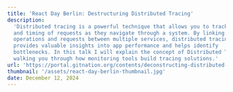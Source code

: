 ```yaml
---
title: 'React Day Berlin: Destructuring Distributed Tracing'
description:
  'Distributed tracing is a powerful technique that allows you to track the flow
  and timing of requests as they navigate through a system. By linking
  operations and requests between multiple services, distributed tracing
  provides valuable insights into app performance and helps identify
  bottlenecks. In this talk I will explain the concept of Distributed Tracing by
  walking you through how monitoring tools build tracing solutions.'
url: 'https://portal.gitnation.org/contents/deconstructing-distributed-tracing'
thumbnail: '/assets/react-day-berlin-thumbnail.jpg'
date: December 12, 2024
---
```

